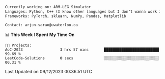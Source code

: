 ```txt
Currently working on: ARM-LEG Simulator
Languages: Python, C++ (I know other languages but I don't wanna work in them)
Frameworks: PyTorch, sklearn, NumPy, Pandas, Matplotlib

Contact: arjun.sarao@uwaterloo.ca
```

<!--START_SECTION:waka-->
📊 **This Week I Spent My Time On** 

```text
🐱‍💻 Projects: 
AoC-2023                 3 hrs 57 mins       █████████████████████████   99.69 % 
LeetCode-Solutions       0 secs              ░░░░░░░░░░░░░░░░░░░░░░░░░   00.31 % 
```


 Last Updated on 09/12/2023 00:36:51 UTC
<!--END_SECTION:waka-->
